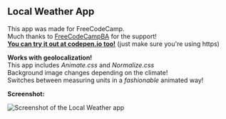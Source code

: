 **Local Weather App**
----------------
This app was made for FreeCodeCamp.  
Much thanks to [FreeCodeCampBA](https://freecodecampba.org/) for the support!  
[**You can try it out at codepen.io too!**](https://codepen.io/erosilk/full/vgzJKx/) (just make sure you're using https)


**Works with geolocalization!**  
This app includes *Animate.css* and *Normalize.css*  
Background image changes depending on the climate!  
Switches between measuring units in a *fashionable* animated way!  

**Screenshot:**  

![Screenshot of the Local Weather app](http://i.imgur.com/WJjPZQ6.jpg)
